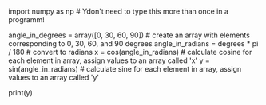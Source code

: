 ```
```
import numpy as np                        # Ydon't need to type this more than once in a programm! 

angle_in_degrees = array([0, 30, 60, 90]) # create an array with elements corresponding to 0, 30, 60, and 90 degrees 
angle_in_radians = degrees * pi / 180     # convert to radians
x = cos(angle_in_radians)                 # calculate cosine for each element in array, assign values to an array called 'x'
y = sin(angle_in_radians)                 # calculate sine for each element in array, assign values to an array called 'y'

print(y)
```
```
